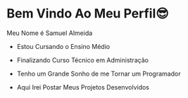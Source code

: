 # Bem Vindo Ao Meu Perfil😎
Meu Nome é Samuel Almeida

* Estou Cursando o Ensino Médio

* Finalizando Curso Técnico em Administração

* Tenho um Grande Sonho de me Tornar um Programador

* Aqui Irei Postar Meus Projetos Desenvolvidos 
